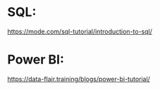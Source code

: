 # SQL:

https://mode.com/sql-tutorial/introduction-to-sql/

# Power BI:

https://data-flair.training/blogs/power-bi-tutorial/
